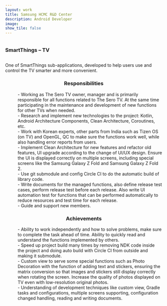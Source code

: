 ```yaml
---
layout: work
title: Samsung HCMC R&D Center
description: Android Developer
image: 
show_tile: false
---
```


<div>
    <h3 style="display: inline-block">SmartThings – TV</h3>
    <a style="margin-left: 16px;" href="https://play.google.com/store/apps/details?id=com.samsung.android.oneconnect" class="icon alt fa-eye" target="_blank" rel="noopener noreferrer"></a>
</div>

One of SmartThings sub-applications, developed to help users use and control the TV smarter and more convenient.

<center><h3>Responsibilities</h3></center>
<div>
    <dl>
        <dd>- Working as The Sero TV owner, manager and is primarily responsible for all functions related to The Sero TV. At the same time participating in the maintenance and development of new functions for other TVs when needed.</dd>
        <dd>- Research and implement new technologies to the project: Kotlin, Android Architecture Components, Clean Architecture, Coroutines, etc.</dd>
        <dd>- Work with Korean experts, other parts from India such as Tizen OS (on TV) and OpenGL, QC to make sure the functions work well, while also handling error reports from users.</dd>
        <dd>- Implement Clean Architecture for new features and refactor old features, UI upgrade according to the change of UI/UX design. Ensure the UI is displayed correctly on multiple screens, including special screens like the Samsung Galaxy Z Fold and Samsung Galaxy Z Fold 2.</dd>
        <dd>- Use git submodule and config Circle CI to do the automatic build of library code.</dd>
        <dd>- Write documents for the managed functions, also define release test cases, perform release test before each release. Also write UI automation test for functions that can be performed automatically to reduce resources and test time for each release.</dd>
        <dd>- Guide and support new members.</dd>
    </dl>
</div>
<center><h3>Achievements</h3></center>
<div>
    <dl>
        <dd>- Ability to work independently and how to solve problems, make sure to complete the task ahead of time. Ability to quickly read and understand the functions implemented by others.</dd>
        <dd>- Speed up project build many times by removing NDK code inside the project and doing auto build with Circle CI from outside and making it submodule.</dd>
        <dd>- Custom view to serve some special functions such as Photo Decoration with the function of adding text and stickers, ensuring the matrix conversion so that images and stickers still display correctly when rotating the screen. Increase the quality of photos displayed on TV even with low-resolution original photos.</dd>
        <dd>- Understanding of development techniques like custom view, Gradle tasks and configurations, multiple screens supporting, configuration changed handling, reading and writing documents.</dd>
    </dl>
</div>